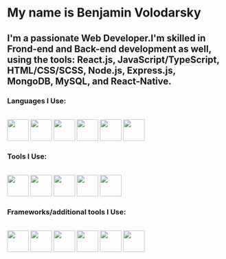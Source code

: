 <h1>My name is Benjamin Volodarsky</h1>
<h2>I'm a passionate Web Developer.I'm skilled in Frond-end and Back-end development as well, using the tools: React.js, JavaScript/TypeScript, HTML/CSS/SCSS, Node.js, Express.js, MongoDB, MySQL, and React-Native.</h2>
<h3>Languages I Use:</h3>
<br>
<div>
<img src="https://raw.githubusercontent.com/Benben3135/Disney-Plus-Clone/main/html-5-svgrepo-com.svg?token=GHSAT0AAAAAACKJEFPKHX43KOMWPK37SCEKZMJMHGA" width="50" height="50">
<img src="https://raw.githubusercontent.com/Benben3135/Disney-Plus-Clone/main/css3-svgrepo-com.svg?token=GHSAT0AAAAAACKJEFPLVRAGA5RFRT3AU542ZMJMFQA" width="50" height="50">
<img src="https://raw.githubusercontent.com/Benben3135/Disney-Plus-Clone/main/sass-svgrepo-com.svg?token=GHSAT0AAAAAACKJEFPL672TOB4SKZPEGVLIZMJMF4A" width="50" height="50">
<img src="https://raw.githubusercontent.com/Benben3135/Disney-Plus-Clone/main/javascript-svgrepo-com.svg?token=GHSAT0AAAAAACKJEFPLPRDWHDQUTWCZNRMYZMJMGGA" width="50" height="50">
<img src="https://raw.githubusercontent.com/Benben3135/Disney-Plus-Clone/main/typescript-svgrepo-com.svg?token=GHSAT0AAAAAACKJEFPLZ4YZDL2IUHWACPFYZMJMGOQ" width="50" height="50">
<img src="https://raw.githubusercontent.com/Benben3135/Disney-Plus-Clone/main/react-svgrepo-com.svg?token=GHSAT0AAAAAACKJEFPLGSOSCWBJ2CEVIBU4ZMJMGYA" width="50" height="50">
<h3>Tools I Use:</h3>
  </div>
<br>
<div>
<img src="https://raw.githubusercontent.com/Benben3135/Disney-Plus-Clone/main/node-svgrepo-com.svg?token=GHSAT0AAAAAACKJEFPLHRBV54DIM65A3IXQZMJMHXA" width="50" height="50">
<img src="https://raw.githubusercontent.com/Benben3135/Disney-Plus-Clone/main/express-svgrepo-com.svg?token=GHSAT0AAAAAACKJEFPLXOXXW5OZ5HXFJWP6ZMJMIHA" width="50" height="50">
<img src="https://raw.githubusercontent.com/Benben3135/Disney-Plus-Clone/main/mongo-svgrepo-com.svg?token=GHSAT0AAAAAACKJEFPKL4DU6LNCSH43H37GZMJMIQQ" width="50" height="50">
<img src="https://raw.githubusercontent.com/Benben3135/Disney-Plus-Clone/main/mysql-svgrepo-com.svg?token=GHSAT0AAAAAACKJEFPLF4XCKHP4UFCZ77WMZMJMJHA" width="50" height="50">
<img src="https://raw.githubusercontent.com/Benben3135/Disney-Plus-Clone/main/redux-svgrepo-com.svg?token=GHSAT0AAAAAACKJEFPKWOVXRV4A5SQ6FT6GZMJMJZA" width="50" height="50">
<h3>Frameworks/additional tools I Use:</h3>
  </div>
<br>
<div>
<img src="https://raw.githubusercontent.com/Benben3135/Disney-Plus-Clone/main/nextjs-svgrepo-com.svg?token=GHSAT0AAAAAACKJEFPLS6YWSQW67U7JKD5CZMJMKOA" width="50" height="50">
<img src="https://raw.githubusercontent.com/Benben3135/Disney-Plus-Clone/main/vite-svgrepo-com.svg?token=GHSAT0AAAAAACKJEFPKOKJ2O3KVTJ37GNQYZMJMKXA" width="50" height="50">
<img src="https://raw.githubusercontent.com/Benben3135/Disney-Plus-Clone/main/tailwind-svgrepo-com.svg?token=GHSAT0AAAAAACKJEFPLDFHCCCKUFXXBXBDAZMJMLAQ" width="50" height="50">
<img src="https://raw.githubusercontent.com/Benben3135/Disney-Plus-Clone/main/framer-svgrepo-com.svg?token=GHSAT0AAAAAACKJEFPKM3NMUV5L5H3K6TPSZMJMLNA" width="50" height="50">
<img src="https://raw.githubusercontent.com/Benben3135/Benjamin-Projects/main/nextui.svg?token=GHSAT0AAAAAACKJEFPLDJTOBSMGOUG6B6PYZMJL3QQ" width="50" height="50">
<img src="https://raw.githubusercontent.com/Benben3135/Benjamin-Projects/main/shadcnui.svg?token=GHSAT0AAAAAACKJEFPLBWBHI2COWEUZVB22ZMJL36Q" width="50" height="50">
</div>



